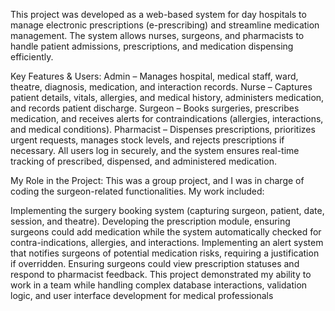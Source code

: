 This project was developed as a web-based system for day hospitals to manage electronic prescriptions (e-prescribing) and streamline medication management. The system allows nurses, surgeons, and pharmacists to handle patient admissions, prescriptions, and medication dispensing efficiently.

Key Features & Users:
Admin – Manages hospital, medical staff, ward, theatre, diagnosis, medication, and interaction records.
Nurse – Captures patient details, vitals, allergies, and medical history, administers medication, and records patient discharge.
Surgeon – Books surgeries, prescribes medication, and receives alerts for contraindications (allergies, interactions, and medical conditions).
Pharmacist – Dispenses prescriptions, prioritizes urgent requests, manages stock levels, and rejects prescriptions if necessary.
All users log in securely, and the system ensures real-time tracking of prescribed, dispensed, and administered medication.

My Role in the Project:
This was a group project, and I was in charge of coding the surgeon-related functionalities. My work included:

Implementing the surgery booking system (capturing surgeon, patient, date, session, and theatre).
Developing the prescription module, ensuring surgeons could add medication while the system automatically checked for contra-indications, allergies, and interactions.
Implementing an alert system that notifies surgeons of potential medication risks, requiring a justification if overridden.
Ensuring surgeons could view prescription statuses and respond to pharmacist feedback.
This project demonstrated my ability to work in a team while handling complex database interactions, validation logic, and user interface development for medical professionals

